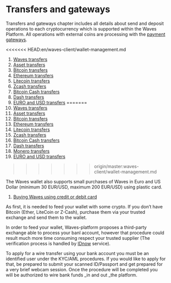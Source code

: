 # Transfers and gateways

Transfers and gateways chapter includes all details about send and deposit operations to each cryptocurrency which is supported within the Waves Platform. All operations with external coins are processing with the [payment gateways](/en/frequently-asked-questions-faq/transfers-and-gateways/payment-gateway.md).

<<<<<<< HEAD:en/waves-client/wallet-management.md
1. [Waves transfers](/en/waves-client/transfers-and-gateways/waves-transfers.md)
2. [Asset transfers](/en/waves-client/transfers-and-gateways/asset-transfers.md)
3. [Bitcoin transfers](/en/waves-client/transfers-and-gateways/bitcoin-transfers.md)
4. [Ethereum transfers](/en/waves-client/transfers-and-gateways/ethereum-transfers.md)
5. [Litecoin transfers](/en/waves-client/transfers-and-gateways/litecoin-transfers.md)
6. [Zcash transfers](/en/waves-client/transfers-and-gateways/zcash-transfers.md)
7. [Bitcoin Cash transfers](/en/waves-client/transfers-and-gateways/bitcoin-cash-transfers.md)
8. [Dash transfers](/en/waves-client/transfers-and-gateways/dash-transfers.md)
9. [EURO and USD transfers](/en/waves-client/transfers-and-gateways/eur-usd-transfers.md)
=======
01. [Waves transfers](/waves-client/transfers-and-gateways/waves-transfers.md)
02. [Asset transfers](/waves-client/transfers-and-gateways/asset-transfers.md)
03. [Bitcoin transfers](/waves-client/transfers-and-gateways/bitcoin-transfers.md)
04. [Ethereum transfers](/waves-client/transfers-and-gateways/ethereum-transfers.md)
05. [Litecoin transfers](/waves-client/transfers-and-gateways/litecoin-transfers.md)
06. [Zcash transfers](/waves-client/transfers-and-gateways/zcash-transfers.md)
07. [Bitcoin Cash transfers](/waves-client/transfers-and-gateways/bitcoin-cash-transfers.md)
08. [Dash transfers](/waves-client/transfers-and-gateways/dash-transfers.md)
09. [Monero transfers](/waves-client/transfers-and-gateways/monero-transfers.md)
10. [EURO and USD transfers](/waves-client/transfers-and-gateways/eur-usd-transfers.md)
>>>>>>> origin/master:waves-client/wallet-management.md

The Waves wallet also supports small purchases of Waves in Euro and US Dollar (minimum 30 EUR/USD, maximum 200 EUR/USD) using plastic card.

1. [Buying Waves using credit or debit card](/en/waves-client/transfers-and-gateways/buying-waves-using-card.md)

As first, it is needed to feed your wallet with some crypto. If you don’t have Bitcoin \(Ether, LiteCoin or Z-Cash\), purchase them via your trusted exchange and send them to the wallet.

In order to feed your wallet, Waves-platform proposes a third-party exchange able to process your banl account, however that procedure could result much more time consuming respect your trusted supplier \(The verification process is handled by [IDnow](#) service\).

To apply for a wire transfer using your bank account you must be an identified user under the KYC/AML procedures. If you would like to apply for that, be prepared to submit your scanned ID/Passport and get prepared for a very brief webcam session. Once the procedure will be completed you will be authorized to wire bank funds _in and out _the platform.
